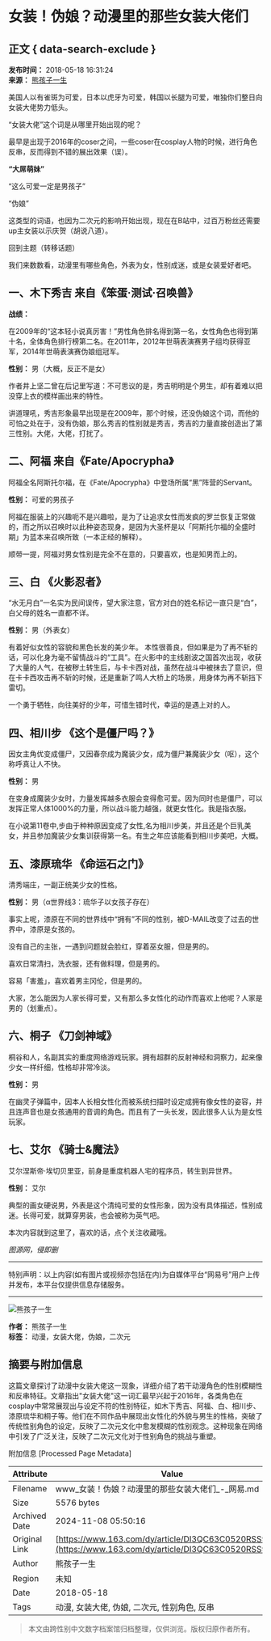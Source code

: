# 女装！伪娘？动漫里的那些女装大佬们

## 正文 { data-search-exclude }


**发布时间：** 2018-05-18 16:31:24  
**来源：** [熊孩子一生](https://www.163.com/dy/media/T1513848945582.html)  

美国人以有雀斑为可爱，日本以虎牙为可爱，韩国以长腿为可爱，唯独你们整日向女装大佬势力低头。

“女装大佬”这个词是从哪里开始出现的呢？

最早是出现于2016年的coser之间，一些coser在cosplay人物的时候，进行角色反串，反而得到不错的展出效果（误）。

**“大屌萌妹”**

“这么可爱一定是男孩子”

“伪娘”

这类型的词语，也因为二次元的影响开始出现，现在在B站中，过百万粉丝还需要up主女装以示庆贺（胡说八道）。

回到主题（转移话题）

我们来数数看，动漫里有哪些角色，外表为女，性别成迷，或是女装爱好者吧。

## 一、木下秀吉 来自《笨蛋·测试·召唤兽》

**战绩：**

在2009年的“这本轻小说真厉害！”男性角色排名得到第一名，女性角色也得到第十名，全体角色排行榜第二名。在2011年，2012年世萌表演赛男子组均获得亚军，2014年世萌表演赛伪娘组冠军。

**性别：** 男（大概，反正不是女）

作者井上坚二曾在后记里写道：不可思议的是，秀吉明明是个男生，却有着难以把没穿上衣的模样画出来的特性。

讲道理吼，秀吉形象最早出现是在2009年，那个时候，还没伪娘这个词，而他的可怕之处在于，没有伪娘，那么秀吉的性别就是秀吉，秀吉的力量直接创造出了第三性别。大佬，大佬，打扰了。

## 二、阿福 来自《Fate/Apocrypha》

阿福全名阿斯托尔福，在《Fate/Apocrypha》中登场所属“黑”阵营的Servant。

**性别：** 可爱的男孩子  

阿福在服装上的兴趣呃不是兴趣啦，是为了让追求女性而发疯的罗兰恢复正常做的，而之所以召唤时以此种姿态现身，是因为大圣杯是以「阿斯托尔福的全盛时期」为蓝本来召唤所致（一本正经的解释）。

顺带一提，阿福对男女性别是完全不在意的，只要喜欢，也是知男而上的。

## 三、白 《火影忍者》

“水无月白”一名实为民间误传，望大家注意，官方对白的姓名标记一直只是“白”，白父母的姓名一直都不详。

**性别：** 男（外表女）

有着好似女性的容貌和黑色长发的美少年。 本性很善良，但如果是为了再不斩的话，可以化身为毫不留情战斗的“工具”。在火影中的主线剧波之国首次出现，收获了大量的人气，在被秽土转生后，与卡卡西对战，虽然在战斗中被抹去了意识，但在卡卡西攻击再不斩的时候，还是重新了鸣人大桥上的场景，用身体为再不斩挡下雷切。

一个勇于牺牲，向往美好的少年，可惜生错时代，幸运的是遇上对的人。

## 四、相川步 《这个是僵尸吗？》

因女主角优变成僵尸，又因春奈成为魔装少女，成为僵尸兼魔装少女（呕），这个称呼真让人不快。

**性别：** 男

在变身成魔装少女时，力量发挥越多衣服会变得愈可爱。因为同时也是僵尸，可以发挥正常人体1000%的力量，所以战斗能力越强，就更女性化。我是指衣服。

在小说第11卷中,步由于种种原因变成了女性,名为相川步美，并且还是个巨乳美女，并且参加魔装少女集训获得第一名。有生之年应该能看到相川步美吧，大概。

## 五、漆原琉华 《命运石之门》

清秀端庄，一副正统美少女的性格。

**性别：** 男（α世界线3：琉华子以女孩子存在）

事实上呢，漆原在不同的世界线中“拥有”不同的性别，被D-MAIL改变了过去的世界中，漆原是女孩的。

没有自己的主张，一遇到问题就会脸红，穿着巫女服，但是男的。

喜欢日常清扫，洗衣服，还有做料理，但是男的。

容易「害羞」，喜欢着男主冈伦，但是男的。

大家，怎么能因为人家长得可爱，又有那么多女性化的动作而喜欢上他呢？人家是男的（划重点）。

## 六、桐子 《刀剑神域》

桐谷和人，名副其实的重度网络游戏玩家。拥有超群的反射神经和洞察力，起来像少女一样纤细，性格却非常冷淡。

**性别：** 男

在幽灵子弹篇中，因本人长相女性化而被系统扫描时设定成拥有像女性的姿容，并且连声音也是女孩通用的音调的角色。而且有了一头长发，因此很多人认为是女性玩家。

## 七、艾尔 《骑士&魔法》

艾尔涅斯帝·埃切贝里亚，前身是重度机器人宅的程序员，转生到异世界。

**性别：** 艾尔

典型的画女硬说男，外表是这个清纯可爱的女性形象，因为没有具体描述，性别成迷。长得可爱，就算穿男装，也会被称为英气吧。

本次内容就到这里了，喜欢的话，点个关注收藏哦。

*图源网，侵即删*

---

特别声明：以上内容(如有图片或视频亦包括在内)为自媒体平台“网易号”用户上传并发布，本平台仅提供信息存储服务。

---

![熊孩子一生](https://nimg.ws.126.net/?url=http://dingyue.ws.126.net/Ao2uZky6a7iL6gnw0jeIADZykeeK4PanP72S2h6IpNypl1513848845535.png&thumbnail=160y160&quality=80&type=jpg)

**作者：** 熊孩子一生  
**标签：** 动漫，女装大佬，伪娘，二次元  


## 摘要与附加信息

<!-- tcd_abstract -->
这篇文章探讨了动漫中女装大佬这一现象，详细介绍了若干动漫角色的性别模糊性和反串特征。文章指出"女装大佬"这一词汇最早兴起于2016年，各类角色在cosplay中常常展现出与设定不符的性别特征，如木下秀吉、阿福、白、相川步、漆原琉华和桐子等。他们在不同作品中展现出女性化的外貌与男生的性格，突破了传统性别角色的设定，反映了二次元文化中愈发模糊的性别观念。这种现象在网络中引发了广泛关注，反映了二次元文化对于性别角色的挑战与重塑。
<!-- tcd_abstract_end -->

附加信息 [Processed Page Metadata]

| Attribute       | Value                                  |
|-----------------|----------------------------------------|
| Filename        | www_女装！伪娘？动漫里的那些女装大佬们_-_网易.md                             |
| Size            | 5576 bytes                           |
| Archived Date   | 2024-11-08 05:50:16                             |
| Original Link   | [https://www.163.com/dy/article/DI3QC63C0520RSS9.html](https://www.163.com/dy/article/DI3QC63C0520RSS9.html)                       |
| Author          | 熊孩子一生                               |
| Region          | 未知                               |
| Date            | 2018-05-18                                 |
| Tags            | 动漫, 女装大佬, 伪娘, 二次元, 性别角色, 反串                                 |
>
> 本文由跨性别中文数字档案馆归档整理，仅供浏览。版权归原作者所有。
>